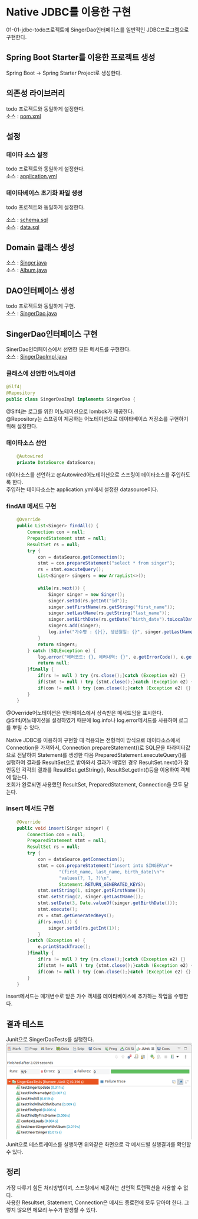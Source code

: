 # Native JDBC를 이용한 구현
01-01-jdbc-todo프로젝트에 SingerDao인터페이스를 일반적인 JDBC프로그램으로 구현한다.  

## Spring Boot Starter를 이용한 프로젝트 생성
Spring Boot -> Spring Starter Project로 생성한다.  

## 의존성 라이브러리
todo 프로젝트와 동일하게 설정한다.  
소스 : [pom.xml](pom.xml)

## 설정
### 데이타 소스 설정
todo 프로젝트와 동일하게 설정한다.  
소스 : [application.yml](src/main/resources/application.yml)  

### 데이타베이스 초기화 파일 생성
todo 프로젝트와 동일하게 설정한다.  

소스 : [schema.sql](src/main/resources/schema.sql)  
소스 : [data.sql](src/main/resources/data.sql)  

## Domain 클래스 생성
소스 : [Singer.java](src/main/java/com/linor/singer/domain/Singer.java)  
소스 : [Album.java](src/main/java/com/linor/singer/domain/Album.java)  

## DAO인터페이스 생성
todo 프로젝트와 동일하게 구현.  
소스 : [SingerDao.java](src/main/java/com/linor/singer/dao/SingerDao.java)  

## SingerDao인터페이스 구현
SinerDao인터페이스에서 선언한 모든 메서드를 구현한다.  
소스 : [SingerDaoImpl.java](src/main/java/com/linor/singer/jdbc/SingerDaoImpl.java)  

### 클래스에 선언한 어노테이션
```java
@Slf4j
@Repository
public class SingerDaoImpl implements SingerDao {
```
@Slf4j는 로그를 위한 어노테이션으로 lombok가 제공한다.  
@Repository는 스프링이 제공하는 어노테이션으로 데이타베이스 저장소를 구현하기 위해 설정한다.  

### 데이타소스 선언 
```java
    @Autowired
    private DataSource dataSource;
``` 
데이타소스를 선언하고 @Autowired어노테이션으로 스프링이 데이타소스를 주입하도록 한다.  
주입하는 데이타소스는 application.yml에서 설정한 datasource이다.  
  
### findAll 메서드 구현
```java
    @Override
    public List<Singer> findAll() {
        Connection con = null;
        PreparedStatement stmt = null;
        ResultSet rs = null;
        try {
            con = dataSource.getConnection();
            stmt = con.prepareStatement("select * from singer");
            rs = stmt.executeQuery();
            List<Singer> singers = new ArrayList<>();
            
            while(rs.next()) {
                Singer singer = new Singer();
                singer.setId(rs.getInt("id"));
                singer.setFirstName(rs.getString("first_name"));
                singer.setLastName(rs.getString("last_name"));
                singer.setBirthDate(rs.getDate("birth_date").toLocalDate());
                singers.add(singer);
                log.info("가수명 : {}{}, 생년월일: {}", singer.getLastName(), singer.getFirstName(),singer.getBirthDate().toString());
            }
            return singers;
        } catch (SQLException e) {
            log.error("에러코드: {}, 에러내역: {}", e.getErrorCode(), e.getMessage());
            return null;
        }finally {
            if(rs != null ) try {rs.close();}catch (Exception e2) {}
            if(stmt != null ) try {stmt.close();}catch (Exception e2) {}
            if(con != null ) try {con.close();}catch (Exception e2) {}
        }
    }
```
@Override어노테이션은 인터페이스에서 상속받은 메서드임을 표시한다.  
@Slf4j어노테이션을 설정하였기 때문에 log.info나 log.error메서드를 사용하여 로그를 뿌릴 수 있다.  

Native JDBC를 이용하여 구현할 때 적용되는 전형적이 방식으로 데이타소스에서 Connection을 가져와서, 
Connection.prepareStatement()로 SQL문을 파라미터값으로 전달하여 Statement를 생성한 다음 
PreparedStatement.executeQuery()를 실행하여 결과를 ResultSet으로 받아와서 
결과가 배열인 경우 ResultSet.next()가 참인동안 
각각의 결과를 ResultSet.getString(), ResultSet.getInt()등을 이용하여 객체에 담는다.  
조회가 완료되면 사용했던 ResultSet, PreparedStatement, Connection을 모두 닫는다.  

### insert 메서드 구현
```java
    @Override
    public void insert(Singer singer) {
        Connection con = null;
        PreparedStatement stmt = null;
        ResultSet rs = null;
        try {
            con = dataSource.getConnection();
            stmt = con.prepareStatement("insert into SINGER\n"+
                    "(first_name, last_name, birth_date)\n"+
                    "values(?, ?, ?)\n",
                    Statement.RETURN_GENERATED_KEYS);
            stmt.setString(1, singer.getFirstName());
            stmt.setString(2, singer.getLastName());
            stmt.setDate(3, Date.valueOf(singer.getBirthDate()));
            stmt.execute();
            rs = stmt.getGeneratedKeys();
            if(rs.next()) {
                singer.setId(rs.getInt(1));
            }
        }catch (Exception e) {
            e.printStackTrace();
        }finally {
            if(rs != null ) try {rs.close();}catch (Exception e2) {}
            if(stmt != null ) try {stmt.close();}catch (Exception e2) {}
            if(con != null ) try {con.close();}catch (Exception e2) {}
        }
    }
```
insert메서드는 매개변수로 받은 가수 객체를 데이타베이스에 추가하는 작업을 수행한다.  

## 결과 테스트
Junit으로 SingerDaoTests를 실행한다.  
![](./images/image01.png)  
Junit으로 테스트케이스를 실행하면 위와같은 화면으로 각 메서드별 실행결과를 확인할 수 있다.  

## 정리
가장 다루기 힘든 처리방법이며, 스프링에서 제공하는 선언적 트랜잭션을 사용할 수 없다.  
사용한 Resultset, Statement, Connection은 메서드 종료전에 모두 닫아야 한다. 그렇지 않으면 메모리 누수가 발생할 수 있다.
